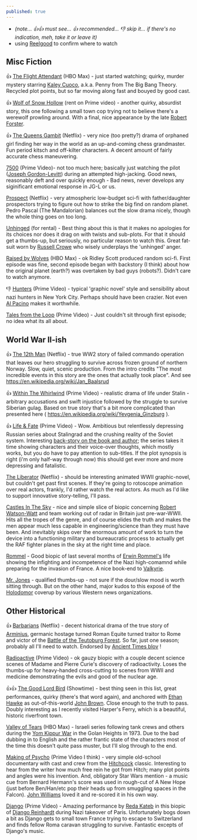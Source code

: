 ```yaml
---
published: true
---
```


* *(note... 👍👍 must see... 👍 recommended...  👎 skip it...  if there's no indication, meh, take it or leave it)*
* using [Reelgood](https://reelgood.com) to confirm where to watch

## Misc Fiction

👍 [The Flight Attendant](https://www.imdb.com/title/tt7569576/reference) (HBO Max) - just started watching; quirky, murder mystery starring [Kaley Cuoco](https://www.imdb.com/name/nm0192505/), a.k.a. Penny from The Big Bang Theory. Recycled plot points, but so far moving along fast and bouyed by good cast.

👍 [Wolf of Snow Hollow](https://www.imdb.com/title/tt11140488/reference) (rent on Prime video) - another quirky, absurdist story, this one following a small town cop trying not to believe there's a werewolf prowling around. With a final, nice appearance by the late [Robert Forster](https://www.imdb.com/name/nm0001233/?ref_=fn_al_nm_1).

👍 [The Queens Gambit](https://www.imdb.com/title/tt10048342/reference) (Netflix) - very nice (too pretty?) drama of orphaned girl finding her way in the world as an up-and-coming chess grandmaster. Fun period kitsch and off-kilter characters. A decent amount of fairly accurate chess maneuvering.

<!--more-->

[7500](https://www.imdb.com/title/tt6436726/reference) (Prime Video)- not too much here; basically just watching the pilot ([Joseph Gordon-Levitt](https://www.imdb.com/name/nm0330687/?ref_=fn_al_nm_1)) during an attempted high-jacking. Good news, reasonably deft and over quickly enough - Bad news, never develops any siginificant emotional response in JG-L or us.

[Prospect](https://www.imdb.com/title/tt7946422/reference) (Netflix) - very atmospheric low-budget sci-fi with father/daughter prospectors trying to figure out how to strike the big find on random planet. Pedro Pascal (The Mandalorian) balances out the slow drama nicely, though the whole thing goes on too long.

[Unhinged](https://www.imdb.com/title/tt10059518/reference) (for rental) - Best thing about this is that it makes no apologies for its choices nor does it drag on with twists and sub-plots. For that it should get a thumbs-up, but seriously, no particular reason to watch this. Great fat-suit worn by [Russell Crowe](https://www.imdb.com/name/nm0000128/?ref_=tt_rv_t0) who wisely underplays the 'unhinged' anger.

[Raised by Wolves](https://www.imdb.com/title/tt9170108/reference) (HBO Max) - ok Ridley Scott produced random sci-fi. First episode was fine, second episode began with backstory (I think) about how the original planet (earth?) was overtaken by bad guys (robots?). Didn't care to watch anymore.

👎 [Hunters](https://www.imdb.com/title/tt7456722/reference) (Prime Video) - typical 'graphic novel' style and sensibility about nazi hunters in New York City. Perhaps should have been crazier. Not even [Al Pacino](https://www.imdb.com/name/nm0000199/?ref_=tt_rv_t11) makes it worthwhile.

[Tales from the Loop](https://www.imdb.com/title/tt8741290/reference) (Prime Video) - Just couldn't sit through first episode; no idea what its all about.


## World War II-ish

👍 [The 12th Man](https://www.imdb.com/title/tt3300980/reference) (Netflix) - true WW2 story of failed commando operation that leaves our hero struggling to survive across frozen ground of northern Norway. Slow, quiet, scenic production. From the intro credits "The most incredible events in this story are the ones that actually took place". And see https://en.wikipedia.org/wiki/Jan_Baalsrud

👍 [Within The Whirlwind](https://www.imdb.com/title/tt1142804/reference) (Prime Video) - realistic drama of life under Stalin - arbitrary accusations and swift injustice followed by the struggle to survive Siberian gulag. Based on true story that's a bit more complicated than presented here ( https://en.wikipedia.org/wiki/Yevgenia_Ginzburg ).

👍 [Life & Fate](https://www.imdb.com/title/tt2460432/reference) (Prime Video) - Wow. Ambitious but relentlessly depressing Russian series about Stalingrad and the crushing reality of the Soviet system. Interesting [back-story on the book and author](https://en.wikipedia.org/wiki/Life_and_Fate); the series takes it time showing characters and their voice-over thoughts, which mostly works, but you do have to pay attention to sub-titles. If the plot synopsis is right (i'm only half-way through now) this should get ever more and more depressing and fatalistic. 

[The Liberator](https://www.imdb.com/title/tt9308682/reference) (Netflix) - should be interesting animated WWII graphic-novel, but couldn't get past first scenes. If they're going to rotoscope animation over real actors, frankly, I'd rather watch the real actors. As much as I'd like to support innovative story-telling, I'll pass.

[Castles In The Sky](https://www.imdb.com/title/tt3311900/reference) - nice and simple slice of biopic concerning [Robert Watson-Watt](https://en.wikipedia.org/wiki/Robert_Watson-Watt) and team working out of radar in Britain just pre-war-WWII. Hits all the tropes of the genre, and of course elides the truth and makes the men appear much less capable in engineering/science than they must have been. And inevitably skips over the enormous amount of work to turn the device into a functioning military and bureaucratic process to actually get the RAF fighter planes in the sky at the right time and place.

[Rommel](https://www.imdb.com/title/tt2157346/reference) - Good biopic of last several months of [Erwin Rommel's](https://en.wikipedia.org/wiki/Erwin_Rommel) life showing the infighting and incompetence of the Nazi high-comamnd while preparing for the invasion of France. A nice book-end to [Valkyrie](https://www.imdb.com/title/tt0985699/reference). 

[Mr. Jones](https://www.imdb.com/title/tt6828390/reference) - qualified thumbs-up - not sure if the dour/slow mood is worth sitting through. But on the other hand, major kudos to this exposé of the [Holodomor](https://en.wikipedia.org/wiki/Holodomor) coverup by various Western news organizations. 

## Other Historical

👍 [Barbarians](https://www.imdb.com/title/tt9184986/reference) (Netflix) - decent historical drama of the true story of [Arminius](https://en.wikipedia.org/wiki/Arminius), germanic hostage turned Roman Equite turned traitor to Rome and victor of the [Battle of the Teutoburg Forest](https://en.wikipedia.org/wiki/Battle_of_the_Teutoburg_Forest). So far, just one season; probably all I'll need to watch. Endorsed by [Ancient Times blov](https://ancientimes.blogspot.com/2020/11/two-thumbs-up-for-german-series.html) !

[Radioactive](https://www.imdb.com/title/tt6017756/reference) (Prime Video) - ok gauzy biopic with a couple decent science scenes of Madame and Pierre Curie's discovery of radioactivity. Loses the thumbs-up for heavy-handed cross-cutting to scenes from WWII and medicine demonstrating the evils and good of the nuclear age.

👍👍 [The Good Lord Bird](https://www.imdb.com/title/tt3673480/reference) (Showtime) - best thing seen in this list, great performances, quirky (there's that word again), and anchored with [Ethan Hawke](https://www.imdb.com/name/nm0000160/?ref_=tt_rv_t0) as out-of-this-world [John Brown](https://en.wikipedia.org/wiki/John_Brown_(abolitionist)). Close enough to the truth to pass. Doubly interesting as I recently visited Harper's Ferry, which is a beautiful, historic riverfront town.

[Valley of Tears](https://www.imdb.com/title/tt8190688/reference) (HBO Max) - Israeli series following tank crews and others during the [Yom Kippur War](https://en.wikipedia.org/wiki/Yom_Kippur_War) in the Golan Heights in 1973. Due to the bad dubbing in to English and the rather frantic state of the characters most of the time this doesn't quite pass muster, but I'll slog through to the end. 

[Making of Psycho](https://www.imdb.com/title/tt0370926/reference) (Prime Video I think) - very simple old-school documentary with cast and crew from the [Hitchcock](https://www.imdb.com/name/nm0000033/?ref_=fn_al_nm_1) classic. Interesting to hear from the writer how much free rein he got from Hitch; many plot points and angles were his invention. And, obligatory Star Wars mention - a music cue from Bernard Hermann's score was used in rough-cut of A New Hope (just before Ben/Han/etc pop their heads up from smuggling spaces in the Falcon). [John Williams](https://www.imdb.com/name/nm0002354/?ref_=fn_al_nm_1) loved it and re-scored it in his own way.

[Django](https://www.imdb.com/title/tt6247936/reference) (Prime Video) - Amazing performance by [Reda Kateb](https://www.imdb.com/name/nm3024530/?ref_=tt_rv_t0) in this biopic of [Django Reinhardt](https://en.wikipedia.org/wiki/Django_Reinhardt) during Nazi takeover of Paris. Unfortunately bogs down a bit as Django gets to small town France trying to escape to Switzerland and finds fellow Roma caravan struggling to survive. Fantastic excepts of Django's music. 
